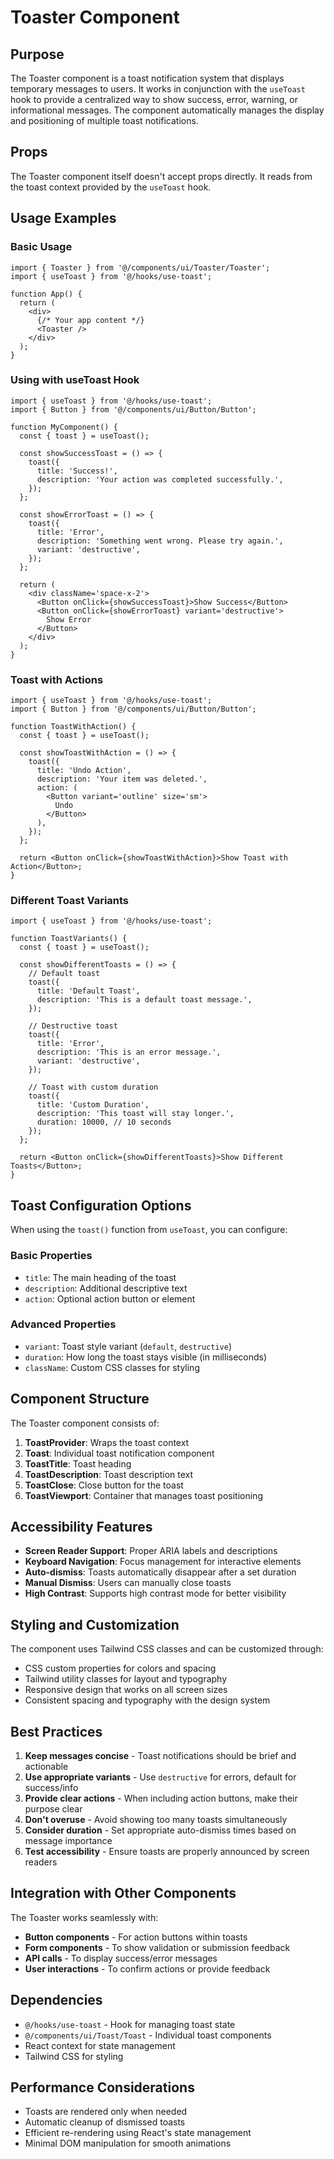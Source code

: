 # Toaster Component

## Purpose

The Toaster component is a toast notification system that displays temporary messages to users. It works in conjunction with the `useToast` hook to provide a centralized way to show success, error, warning, or informational messages. The component automatically manages the display and positioning of multiple toast notifications.

## Props

The Toaster component itself doesn't accept props directly. It reads from the toast context provided by the `useToast` hook.

## Usage Examples

### Basic Usage

```tsx
import { Toaster } from '@/components/ui/Toaster/Toaster';
import { useToast } from '@/hooks/use-toast';

function App() {
  return (
    <div>
      {/* Your app content */}
      <Toaster />
    </div>
  );
}
```

### Using with useToast Hook

```tsx
import { useToast } from '@/hooks/use-toast';
import { Button } from '@/components/ui/Button/Button';

function MyComponent() {
  const { toast } = useToast();

  const showSuccessToast = () => {
    toast({
      title: 'Success!',
      description: 'Your action was completed successfully.',
    });
  };

  const showErrorToast = () => {
    toast({
      title: 'Error',
      description: 'Something went wrong. Please try again.',
      variant: 'destructive',
    });
  };

  return (
    <div className='space-x-2'>
      <Button onClick={showSuccessToast}>Show Success</Button>
      <Button onClick={showErrorToast} variant='destructive'>
        Show Error
      </Button>
    </div>
  );
}
```

### Toast with Actions

```tsx
import { useToast } from '@/hooks/use-toast';
import { Button } from '@/components/ui/Button/Button';

function ToastWithAction() {
  const { toast } = useToast();

  const showToastWithAction = () => {
    toast({
      title: 'Undo Action',
      description: 'Your item was deleted.',
      action: (
        <Button variant='outline' size='sm'>
          Undo
        </Button>
      ),
    });
  };

  return <Button onClick={showToastWithAction}>Show Toast with Action</Button>;
}
```

### Different Toast Variants

```tsx
import { useToast } from '@/hooks/use-toast';

function ToastVariants() {
  const { toast } = useToast();

  const showDifferentToasts = () => {
    // Default toast
    toast({
      title: 'Default Toast',
      description: 'This is a default toast message.',
    });

    // Destructive toast
    toast({
      title: 'Error',
      description: 'This is an error message.',
      variant: 'destructive',
    });

    // Toast with custom duration
    toast({
      title: 'Custom Duration',
      description: 'This toast will stay longer.',
      duration: 10000, // 10 seconds
    });
  };

  return <Button onClick={showDifferentToasts}>Show Different Toasts</Button>;
}
```

## Toast Configuration Options

When using the `toast()` function from `useToast`, you can configure:

### Basic Properties

- `title`: The main heading of the toast
- `description`: Additional descriptive text
- `action`: Optional action button or element

### Advanced Properties

- `variant`: Toast style variant (`default`, `destructive`)
- `duration`: How long the toast stays visible (in milliseconds)
- `className`: Custom CSS classes for styling

## Component Structure

The Toaster component consists of:

1. **ToastProvider**: Wraps the toast context
2. **Toast**: Individual toast notification component
3. **ToastTitle**: Toast heading
4. **ToastDescription**: Toast description text
5. **ToastClose**: Close button for the toast
6. **ToastViewport**: Container that manages toast positioning

## Accessibility Features

- **Screen Reader Support**: Proper ARIA labels and descriptions
- **Keyboard Navigation**: Focus management for interactive elements
- **Auto-dismiss**: Toasts automatically disappear after a set duration
- **Manual Dismiss**: Users can manually close toasts
- **High Contrast**: Supports high contrast mode for better visibility

## Styling and Customization

The component uses Tailwind CSS classes and can be customized through:

- CSS custom properties for colors and spacing
- Tailwind utility classes for layout and typography
- Responsive design that works on all screen sizes
- Consistent spacing and typography with the design system

## Best Practices

1. **Keep messages concise** - Toast notifications should be brief and actionable
2. **Use appropriate variants** - Use `destructive` for errors, default for success/info
3. **Provide clear actions** - When including action buttons, make their purpose clear
4. **Don't overuse** - Avoid showing too many toasts simultaneously
5. **Consider duration** - Set appropriate auto-dismiss times based on message importance
6. **Test accessibility** - Ensure toasts are properly announced by screen readers

## Integration with Other Components

The Toaster works seamlessly with:

- **Button components** - For action buttons within toasts
- **Form components** - To show validation or submission feedback
- **API calls** - To display success/error messages
- **User interactions** - To confirm actions or provide feedback

## Dependencies

- `@/hooks/use-toast` - Hook for managing toast state
- `@/components/ui/Toast/Toast` - Individual toast components
- React context for state management
- Tailwind CSS for styling

## Performance Considerations

- Toasts are rendered only when needed
- Automatic cleanup of dismissed toasts
- Efficient re-rendering using React's state management
- Minimal DOM manipulation for smooth animations
